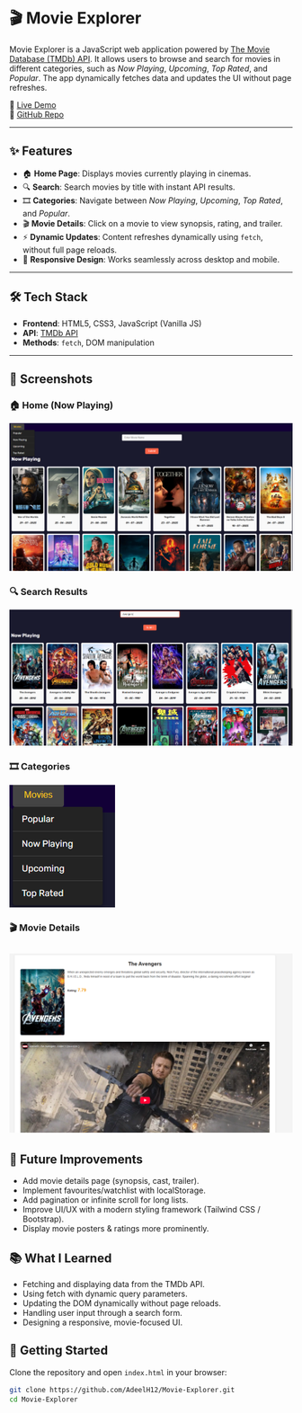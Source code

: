 # 🎬 Movie Explorer

Movie Explorer is a JavaScript web application powered by [The Movie Database (TMDb) API](https://www.themoviedb.org/). It allows users to browse and search for movies in different categories, such as *Now Playing*, *Upcoming*, *Top Rated*, and *Popular*. The app dynamically fetches data and updates the UI without page refreshes.

🔗 [Live Demo](https://adeelh12.github.io/Movie_Website/index.html)  
📂 [GitHub Repo](https://github.com/AdeelH12/Movie_Website/)

---

## ✨ Features

- 🏠 **Home Page**: Displays movies currently playing in cinemas.  
- 🔍 **Search**: Search movies by title with instant API results.  
- 🎞️ **Categories**: Navigate between *Now Playing*, *Upcoming*, *Top Rated*, and *Popular*.
- 🎬 **Movie Details**: Click on a movie to view synopsis, rating, and trailer. 
- ⚡ **Dynamic Updates**: Content refreshes dynamically using `fetch`, without full page reloads.  
- 📱 **Responsive Design**: Works seamlessly across desktop and mobile.  

---

## 🛠️ Tech Stack

- **Frontend**: HTML5, CSS3, JavaScript (Vanilla JS)  
- **API**: [TMDb API](https://developers.themoviedb.org/3)  
- **Methods**: `fetch`, DOM manipulation  

---

## 📸 Screenshots

### 🏠 Home (Now Playing)
![Now Playing](./screenshots/now-playing.png)

### 🔍 Search Results
![Search Results](./screenshots/search-results.png)

### 🎞️ Categories
![Categories](./screenshots/categories.png)

### 🎬 Movie Details
![Movie Details](./screenshots/movie-details.png)
---

## 🔮 Future Improvements

- Add movie details page (synopsis, cast, trailer).
- Implement favourites/watchlist with localStorage.
- Add pagination or infinite scroll for long lists.
- Improve UI/UX with a modern styling framework (Tailwind CSS / Bootstrap).
- Display movie posters & ratings more prominently.
  
## 📚 What I Learned

- Fetching and displaying data from the TMDb API.
- Using fetch with dynamic query parameters.
- Updating the DOM dynamically without page reloads.
- Handling user input through a search form.
- Designing a responsive, movie-focused UI.
  
## 🚀 Getting Started

Clone the repository and open `index.html` in your browser:

```bash
git clone https://github.com/AdeelH12/Movie-Explorer.git
cd Movie-Explorer
